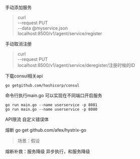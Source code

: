 手动添加服务
>curl \
--request PUT \
--data @myservice.json \
localhost:8500/v1/agent/service/register

手动取消注册  
>curl \
--request PUT \
localhost:8500/v1/agent/service/deregister/注册时候的ID

下载consul相关api

    go getgithub.com/hashicorp/consul

命令行执行main.go 可以实现在不同端口开启服务

    go run main.go --name userservice -p 8081
    go run main.go --name userservice -p 8080

API限流
自定义错误体

熔断
go get github.com/afex/hystrix-go
>场景：假设
>
熔断补救：服务降级
异步执行，和服务降级
